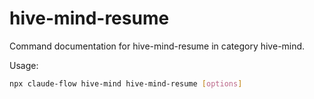 # hive-mind-resume

Command documentation for hive-mind-resume in category hive-mind.

Usage:

```bash
npx claude-flow hive-mind hive-mind-resume [options]
```
